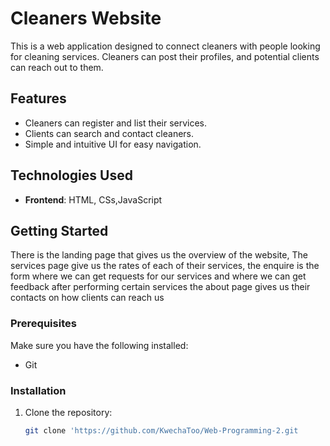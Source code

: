 # Cleaners Website

This is a web application designed to connect cleaners with people looking for cleaning services. Cleaners can post their profiles, and potential clients can reach out to them.

## Features

- Cleaners can register and list their services.
- Clients can search and contact cleaners.
- Simple and intuitive UI for easy navigation.

## Technologies Used

- **Frontend**: HTML, CSs,JavaScript

## Getting Started

There is the landing page that gives us the overview of the website,
The services page give us the rates of each of their services,
the enquire is the form where we can get requests for our services and where we can get feedback after performing certain services
the about page gives us their contacts on how clients can reach us

### Prerequisites

Make sure you have the following installed:

- Git

### Installation

1. Clone the repository:
   ```bash
   git clone 'https://github.com/KwechaToo/Web-Programming-2.git
   ```
